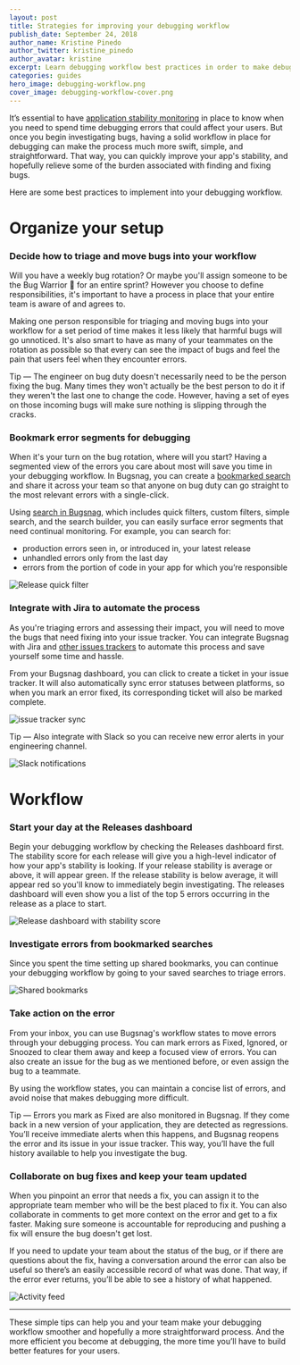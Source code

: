```yaml
---
layout: post
title: Strategies for improving your debugging workflow   
publish_date: September 24, 2018
author_name: Kristine Pinedo
author_twitter: kristine_pinedo
author_avatar: kristine
excerpt: Learn debugging workflow best practices in order to make debugging a swift and straightforward task.   
categories: guides
hero_image: debugging-workflow.png
cover_image: debugging-workflow-cover.png
---
```


It’s essential to have [application stability monitoring](https://www.bugsnag.com/) in place to know when you need to spend time debugging errors that could affect your users. But once you begin investigating bugs, having a solid workflow in place for debugging can make the process much more swift, simple, and straightforward. That way, you can quickly improve your app's stability, and hopefully relieve some of the burden associated with finding and fixing bugs.     

Here are some best practices to implement into your debugging workflow.

# Organize your setup  

### Decide how to triage and move bugs into your workflow

Will you have a weekly bug rotation? Or maybe you'll assign someone to be the Bug Warrior 💪 for an entire sprint? However you choose to define responsibilities, it's important to have a process in place that your entire team is aware of and agrees to.

Making one person responsible for triaging and moving bugs into your workflow for a set period of time makes it less likely that harmful bugs will go unnoticed. It's also smart to have as many of your teammates on the rotation as possible so that every can see the impact of bugs and feel the pain that users feel when they encounter errors.

Tip — The engineer on bug duty doesn't necessarily need to be the person fixing the bug. Many times they won't actually be the best person to do it if they weren't the last one to change the code. However, having a set of eyes on those incoming bugs will make sure nothing is slipping through the cracks.

### Bookmark error segments for debugging

When it's your turn on the bug rotation, where will you start? Having a segmented view of the errors you care about most will save you time in your debugging workflow. In Bugsnag, you can create a [bookmarked search](https://blog.bugsnag.com/shared-bookmarks/) and share it across your team so that anyone on bug duty can go straight to the most relevant errors with a single-click.

Using [search in Bugsnag](https://blog.bugsnag.com/error-search-in-bugsnag/), which includes quick filters, custom filters, simple search, and the search builder, you can easily surface error segments that need continual monitoring. For example, you can search for:

- production errors seen in, or introduced in, your latest release
- unhandled errors only from the last day
- errors from the portion of code in your app for which you’re responsible

![Release quick filter](/img/posts/release-quick-filter.png)

### Integrate with Jira to automate the process

As you're triaging errors and assessing their impact, you will need to move the bugs that need fixing into your issue tracker. You can integrate Bugsnag with Jira and [other issues trackers](https://www.bugsnag.com/integrations/#issue) to automate this process and save yourself some time and hassle.

From your Bugsnag dashboard, you can click to create a ticket in your issue tracker. It will also automatically sync error statuses between platforms, so when you mark an error fixed, its corresponding ticket will also be marked complete.

![issue tracker sync](/img/posts/issue-tracker-automation.png)

Tip — Also integrate with Slack so you can receive new error alerts in your engineering channel.

![Slack notifications](/img/posts/slack-workflow-buttons.gif)

# Workflow

### Start your day at the Releases dashboard

Begin your debugging workflow by checking the Releases dashboard first. The stability score for each release will give you a high-level indicator of how your app's stability is looking. If your release stability is average or above, it will appear green. If the release stability is below average, it will appear red so you'll know to immediately begin investigating. The releases dashboard will even show you a list of the top 5 errors occurring in the release as a place to start.    

![Release dashboard with stability score](/img/posts/stability-score-releases-dashboard.png)

### Investigate errors from bookmarked searches

Since you spent the time setting up shared bookmarks, you can continue your debugging workflow by going to your saved searches to triage errors.

![Shared bookmarks](/img/posts/shared-bookmarks.png)

### Take action on the error

From your inbox, you can use Bugsnag's workflow states to move errors through your debugging process. You can mark errors as Fixed, Ignored, or Snoozed to clear them away and keep a focused view of errors. You can also create an issue for the bug as we mentioned before, or even assign the bug to a teammate.

By using the workflow states, you can maintain a concise list of errors, and avoid noise that makes debugging more difficult.  

Tip — Errors you mark as Fixed are also monitored in Bugsnag. If they come back in a new version of your application, they are detected as regressions. You’ll receive immediate alerts when this happens, and Bugsnag reopens the error and its issue in your issue tracker. This way, you’ll have the full history available to help you investigate the bug.

### Collaborate on bug fixes and keep your team updated

When you pinpoint an error that needs a fix, you can assign it to the appropriate team member who will be the best placed to fix it. You can also collaborate in comments to get more context on the error and get to a fix faster. Making sure someone is accountable for reproducing and pushing a fix will ensure the bug doesn't get lost.

If you need to update your team about the status of the bug, or if there are questions about the fix, having a conversation around the error can also be useful so there’s an easily accessible record of what was done. That way, if the error ever returns, you’ll be able to see a history of what happened.

![Activity feed](/img/posts/built-in-workflow.png)

---

These simple tips can help you and your team make your debugging workflow smoother and hopefully a more straightforward process. And the more efficient you become at debugging, the more time you’ll have to build better features for your users.
